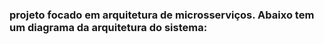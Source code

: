 ### projeto focado em arquitetura de microsserviços. Abaixo tem um diagrama da arquitetura do sistema:
